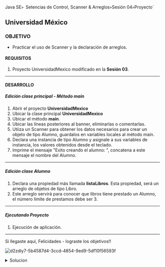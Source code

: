 
Java SE`> `Setencias de Control, Scanner & Arreglos` > `Sesión 04` > `Proyecto`

## Universidad México

### OBJETIVO

- Practicar el uso de Scanner y la declaración de arreglos.

#### REQUISITOS

1. Proyecto UniversidadMexico modificado en la <b>Sesión 03</b>.

<hr>

#### DESARROLLO

##### Edición clase principal - Método main

1. Abrir el proyecto <b>UniversidadMexico</b>
2. Ubicar la clase principal <b>UniversidadMexico</b>
3. Ubicar el método <b>main</b>.
5. Ubicar las líneas posteriores al banner, eliminarlas o comentarlas.
6. Utiiza un Scanner para obtener los datos necesarios para crear un objeto de tipo Alumno, guardalos en variables locales al    método main.
7. Declara una instancia de tipo Alumno y asignale a sus variables de instancia, los valores obtenidos desde el teclado.
8. Imprime el mensaje "Exito creando el alumno: ", concatena a este mensaje el nombre del Alumno.

<hr>

##### Edición clase Alumno
1. Declara una propiedad más llamada <b>listaLibros</b>. Esta propiedad, será un arreglo de objetos de tipo Libro.
2. Este arreglo servirá para conocer que libros tiene prestado un Alumno, el número límite de prestamos debe ser 3.

<hr>

##### Ejecutando Proyecto

1. Ejecución de aplicación. 
   

<hr>

Si llegaste aquí, Felicidades - lograste los objetivos!!

![d2zdiy7-5b4587d4-3ccd-4854-9ed9-5df10f56593f](https://user-images.githubusercontent.com/56565204/67228451-e625f200-f3fe-11e9-99ce-ad733b945ebd.png)

<details>
	<summary>Solucion</summary>
	<p> 1. Declarar las variables de instancia de cada clase en el proyecto <b>UniversidadMexico</b>. </p>
	<p> 2. En la clase principal asignarle valores a las variables de instancia del objeto de tipo <b>Alumno</b> previamente declarado. </p>
	<p> 3. Declara una <b>segunda instancia de tipo Alumno</b>, asigna valores a sus variables de instancia.</p>
	<p> 3. Eliminación del mensaje: <b>"Terminando de declarar instancias..."</b> </p>
	<p> 4. Impresión de las variables de instancia de cada objeto de tipo <b>Alumno</b>. </p>
	<p> 6. Ejecutar proyecto. </p>
</details> 
